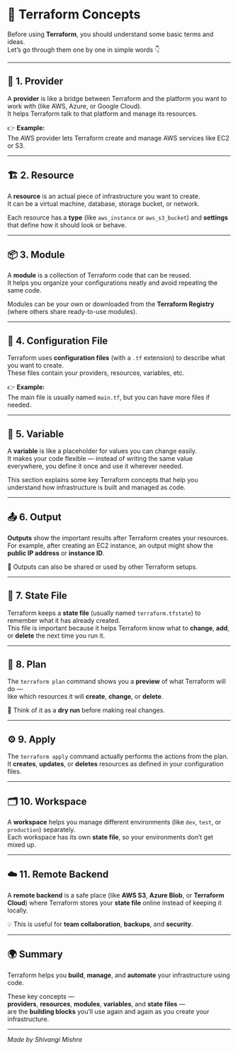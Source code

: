 # 🌱 Terraform Concepts

Before using **Terraform**, you should understand some basic terms and ideas.  
Let’s go through them one by one in simple words 👇

---

## 🧩 1. Provider

A **provider** is like a bridge between Terraform and the platform you want to work with (like AWS, Azure, or Google Cloud).  
It helps Terraform talk to that platform and manage its resources.  

👉 **Example:**  
The AWS provider lets Terraform create and manage AWS services like EC2 or S3.

---

## 🏗️ 2. Resource

A **resource** is an actual piece of infrastructure you want to create.  
It can be a virtual machine, database, storage bucket, or network.  

Each resource has a **type** (like `aws_instance` or `aws_s3_bucket`) and **settings** that define how it should look or behave.

---

## 📦 3. Module

A **module** is a collection of Terraform code that can be reused.  
It helps you organize your configurations neatly and avoid repeating the same code.  

Modules can be your own or downloaded from the **Terraform Registry** (where others share ready-to-use modules).

---

## 📄 4. Configuration File

Terraform uses **configuration files** (with a `.tf` extension) to describe what you want to create.  
These files contain your providers, resources, variables, etc.  

👉 **Example:**  
The main file is usually named `main.tf`, but you can have more files if needed.

---

## 🔢 5. Variable

A **variable** is like a placeholder for values you can change easily.  
It makes your code flexible — instead of writing the same value everywhere, you define it once and use it wherever needed.  


This section explains some key Terraform concepts that help you understand how infrastructure is built and managed as code.

---

## 📤 6. Output

**Outputs** show the important results after Terraform creates your resources.  
For example, after creating an EC2 instance, an output might show the **public IP address** or **instance ID**.  

🔗 Outputs can also be shared or used by other Terraform setups.

---

## 📘 7. State File

Terraform keeps a **state file** (usually named `terraform.tfstate`) to remember what it has already created.  
This file is important because it helps Terraform know what to **change**, **add**, or **delete** the next time you run it.

---

## 🧠 8. Plan

The `terraform plan` command shows you a **preview** of what Terraform will do —  
like which resources it will **create**, **change**, or **delete**.  

🧾 Think of it as a **dry run** before making real changes.

---

## ⚙️ 9. Apply

The `terraform apply` command actually performs the actions from the plan.  
It **creates**, **updates**, or **deletes** resources as defined in your configuration files.

---

## 🗂️ 10. Workspace

A **workspace** helps you manage different environments (like `dev`, `test`, or `production`) separately.  
Each workspace has its own **state file**, so your environments don’t get mixed up.

---

## ☁️ 11. Remote Backend

A **remote backend** is a safe place (like **AWS S3**, **Azure Blob**, or **Terraform Cloud**) where Terraform stores your **state file** online instead of keeping it locally.  

💡 This is useful for **team collaboration**, **backups**, and **security**.

---

## 🌍 Summary

Terraform helps you **build**, **manage**, and **automate** your infrastructure using code.  

These key concepts —  
**providers**, **resources**, **modules**, **variables**, and **state files** —  
are the **building blocks** you’ll use again and again as you create your infrastructure.

---
*Made by Shivangi Mishra*



